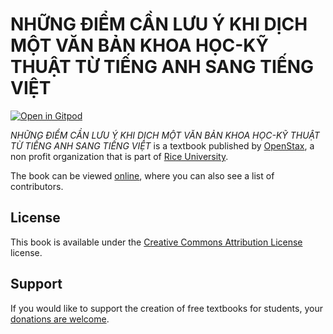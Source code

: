 # NHỮNG ĐIỂM CẦN LƯU Ý KHI DỊCH MỘT VĂN BẢN KHOA HỌC-KỸ THUẬT TỪ TIẾNG ANH SANG TIẾNG VIỆT

[![Open in Gitpod](https://gitpod.io/button/open-in-gitpod.svg)](https://gitpod.io/from-referrer/)

_NHỮNG ĐIỂM CẦN LƯU Ý KHI DỊCH MỘT VĂN BẢN KHOA HỌC-KỸ THUẬT TỪ TIẾNG ANH SANG TIẾNG VIỆT_ is a textbook published by [OpenStax](https://openstax.org/), a non profit organization that is part of [Rice University](https://www.rice.edu/).

The book can be viewed [online](https://github.com/cnx-user-books/cnxbook-nhung-diem-can-luu-y-khi-dich-mot-van-ban-khoa-hoc-ky-thuat-tu-tieng-anh-sang-tieng-viet/releases/latest), where you can also see a list of contributors.

## License
This book is available under the [Creative Commons Attribution License](./LICENSE) license.

## Support
If you would like to support the creation of free textbooks for students, your [donations are welcome](https://riceconnect.rice.edu/donation/support-openstax-banner).
